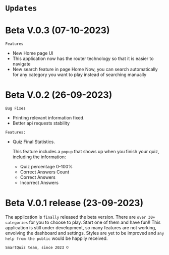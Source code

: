 # `Updates`

  # Beta V.0.3 (07-10-2023)
  `Features`

  - New Home page UI
  - This application now has the router technology so that it is easier to navigate
  - New search feature in page Home
    Now, you can search automatically for any category you want to play instead of searching manually

  # Beta V.0.2 (26-09-2023)
  `Bug Fixes`
  - Printing relevant information fixed.
  - Better api requests stability

  `Features:` 
  - Quiz Final Statistics.

    This feature includes a `popup` that shows up when you finish your quiz, including the information:
    
    - Quiz percentage 0-100%
    - Correct Answers Count
    - Correct Answers
    - Incorrect Answers
  
  # Beta V.0.1 release (23-09-2023)
  The application is `finally` released the beta version.
  There are `over 30+ categories` for you to choose to play. Start one of them and have fun!!
  This application is still under development, so many features are not working, envolving the dashboard and settings. 
  Styles are yet to be improved and `any help from the public` would be happily received.

`SmartQuiz team, since 2023 ©`
